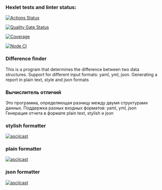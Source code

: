 ### Hexlet tests and linter status:

[![Actions Status](https://github.com/Dmitry-Khodanitsky/frontend-project-46/actions/workflows/hexlet-check.yml/badge.svg)](https://github.com/Dmitry-Khodanitsky/frontend-project-46/actions)

[![Quality Gate Status](https://sonarcloud.io/api/project_badges/measure?project=DK_HX-project-2&metric=alert_status)](https://sonarcloud.io/summary/new_code?id=DK_HX-project-2)

[![Coverage](https://sonarcloud.io/api/project_badges/measure?project=DK_HX-project-2&metric=coverage)](https://sonarcloud.io/summary/new_code?id=DK_HX-project-2)

[![Node CI](https://github.com/Dmitry-Khodanitsky/frontend-project-46/actions/workflows/nodejs.yml/badge.svg?branch=main)](https://github.com/Dmitry-Khodanitsky/frontend-project-46/actions/workflows/nodejs.yml)

### Difference finder
This is a program that determines the difference between two data structures.
Support for different input formats: yaml, yml, json.
Generating a report in plain text, style and json formats

### Вычислитель отличий
Это программа, определяющая разницу между двумя структурами данных. 
Поддержка разных входных форматов: yaml, yml, json
Генерация отчета в формате plain text, stylish и json

### stylish formatter
[![asciicast](https://asciinema.org/a/QGz6ENU967EkoarHNyfGe1e1O.svg)](https://asciinema.org/a/QGz6ENU967EkoarHNyfGe1e1O)

### plain formatter
[![asciicast](https://asciinema.org/a/QFMobou9LJhryrTc6v1l8OXVF.svg)](https://asciinema.org/a/QFMobou9LJhryrTc6v1l8OXVF)

### json formatter 
[![asciicast](https://asciinema.org/a/8Xd7B51yDUsRxmhZNQjH36rCb.svg)](https://asciinema.org/a/8Xd7B51yDUsRxmhZNQjH36rCb)